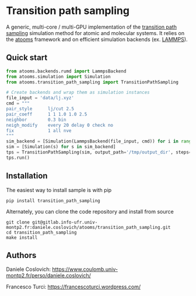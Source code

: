 Transition path sampling
========================

A generic, multi-core / multi-GPU implementation of the [transition path sampling](https://en.wikipedia.org/wiki/Transition_path_sampling) simulation method for atomic and molecular systems. It relies on the [atooms](https://gitlab.info-ufr.univ-montp2.fr/atooms/atooms.git) framework and on efficient simulation backends (ex. [LAMMPS](http://lammps.sandia.gov/)).

Quick start
-----------

```python
from atooms.backends.rumd import LammpsBackend
from atooms.simulation import Simulation
from atooms.transition_path_sampling import TransitionPathSampling

# Create backends and wrap them as simulation instances
file_input = 'data/lj.xyz'
cmd = """
pair_style      lj/cut 2.5
pair_coeff      1 1 1.0 1.0 2.5
neighbor        0.3 bin
neigh_modify    every 20 delay 0 check no
fix             1 all nve
"""
sim_backend = [Simulation(LammpsBackend(file_input, cmd)) for i in range(1)]
sim = [Simulation(s) for s in sim_backend]
tps = TransitionPathSampling(sim, output_path='/tmp/output_dir', steps=10)
tps.run()
```

Installation
------------
The easiest way to install sample is with pip
```
pip install transition_path_sampling
```

Alternately, you can clone the code repository and install from source
```
git clone git@gitlab.info-ufr.univ-montp2.fr:daniele.coslovich/atooms/transition_path_sampling.git
cd transition_path_sampling
make install
```

Authors
-------
Daniele Coslovich: https://www.coulomb.univ-montp2.fr/perso/daniele.coslovich/

Francesco Turci: https://francescoturci.wordpress.com/
